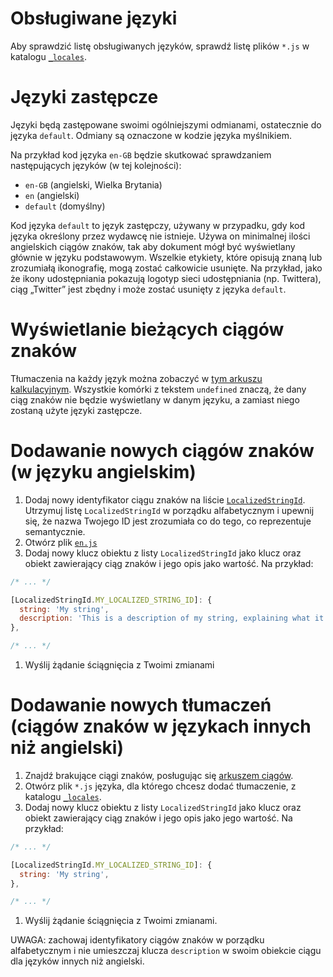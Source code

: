 # Obsługiwane języki

Aby sprawdzić listę obsługiwanych języków, sprawdź listę plików `*.js` w katalogu [`_locales`](https://github.com/ampproject/amphtml/tree/main/extensions/amp-story/1.0/_locales).

# Języki zastępcze

Języki będą zastępowane swoimi ogólniejszymi odmianami, ostatecznie do języka `default`. Odmiany są oznaczone w kodzie języka myślnikiem.

Na przykład kod języka `en-GB` będzie skutkować sprawdzaniem następujących języków (w tej kolejności):

- `en-GB` (angielski, Wielka Brytania)
- `en` (angielski)
- `default` (domyślny)

Kod języka `default` to język zastępczy, używany w przypadku, gdy kod języka określony przez wydawcę nie istnieje. Używa on minimalnej ilości angielskich ciągów znaków, tak aby dokument mógł być wyświetlany głównie w języku podstawowym. Wszelkie etykiety, które opisują znaną lub zrozumiałą ikonografię, mogą zostać całkowicie usunięte. Na przykład, jako że ikony udostępniania pokazują logotyp sieci udostępniania (np. Twittera), ciąg „Twitter” jest zbędny i może zostać usunięty z języka `default`.

# Wyświetlanie bieżących ciągów znaków

Tłumaczenia na każdy język można zobaczyć w [tym arkuszu kalkulacyjnym](https://bit.ly/amp-story-strings). Wszystkie komórki z tekstem `undefined` znaczą, że dany ciąg znaków nie będzie wyświetlany w danym języku, a zamiast niego zostaną użyte języki zastępcze.

# Dodawanie nowych ciągów znaków (w języku angielskim)

1. Dodaj nowy identyfikator ciągu znaków na liście [`LocalizedStringId`](https://github.com/ampproject/amphtml/blob/main/src/localized-strings.js#L31). Utrzymuj listę `LocalizedStringId` w porządku alfabetycznym i upewnij się, że nazwa Twojego ID jest zrozumiała co do tego, co reprezentuje semantycznie.
2. Otwórz plik [`en.js`](https://github.com/ampproject/amphtml/blob/main/extensions/amp-story/1.0/_locales/en.js)
3. Dodaj nowy klucz obiektu z listy `LocalizedStringId` jako klucz oraz obiekt zawierający ciąg znaków i jego opis jako wartość. Na przykład:

```javascript
/* ... */

[LocalizedStringId.MY_LOCALIZED_STRING_ID]: {
  string: 'My string',
  description: 'This is a description of my string, explaining what it means and/or how it is used.',
},

/* ... */
```

1. Wyślij żądanie ściągnięcia z Twoimi zmianami

# Dodawanie nowych tłumaczeń (ciągów znaków  w językach innych niż angielski)

1. Znajdź brakujące ciągi znaków, posługując się [arkuszem ciągów](https://bit.ly/amp-story-strings).
2. Otwórz plik `*.js` języka, dla którego chcesz dodać tłumaczenie, z katalogu [`_locales`](https://github.com/ampproject/amphtml/tree/main/extensions/amp-story/1.0/_locales).
3. Dodaj nowy klucz obiektu z listy `LocalizedStringId` jako klucz oraz obiekt zawierający ciąg znaków i jego opis jako jego wartość. Na przykład:

```javascript
/* ... */

[LocalizedStringId.MY_LOCALIZED_STRING_ID]: {
  string: 'My string',
},

/* ... */
```

1. Wyślij żądanie ściągnięcia z Twoimi zmianami.

UWAGA: zachowaj identyfikatory ciągów znaków w porządku alfabetycznym i nie umieszczaj klucza `description` w swoim obiekcie ciągu dla języków innych niż angielski.

